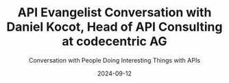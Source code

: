 ---
title: API Evangelist Conversation with Daniel Kocot, Head of API Consulting at codecentric AG
description: Daniel Kocot joined me to share some wisdom from the trenches of API consulting about OpenAPI and TypeSpec, helping me better understand the motivations behind, how these specs can work in concert, and how different stops along the API lifecycle motivate our investment in different API specs.
date: 2024-09-12
youtubeId: IlROkpW1tmU
guestName: Daniel Kocot
guestRole: Head of API Consulting
guestCompany: codecentric AG
guestIndustry: Consulting
guestImage: /assets/img/people/adam-duvander-headshot.jpeg
bio: Daniel has been part of the codecentric team since October 2016. Since the beginning of 2022 as Senior Solution Architect at the Dortmund location. Starting as a consultant with a focus on application lifecycle management, his focus shifted more and more towards APIs. In addition to numerous customer projects and his involvement in the open source world around APIs, he is also a frequent speaker as Head of API Consulting.
obfuscated: false
summary: Investing in the specifications needed to provide what is needed by API producers as well as API consumers across every stage of the API lifecycle.
subtitle: Conversation with People Doing Interesting Things with APIs
audio_file: 91,178,364
audio_length: '0:17:14'
sound_cloud: https://soundcloud.com/kinlane/api-evangelist-conversation-with-daniel-kocot-head-of-api-consulting-at-codecentric-ag
duration: '0:17:14'
publish_date: "2024-09-12 15:00:00"
url: https://kinlane-productions2.s3.amazonaws.com/api-evangelist-conversations/api-evangelist-conversation-2024-09-12-daniel-kocot-codecentric-ag.wav
tags:
  - Consulting
  - OpenAPI
  - TypeSpec
partnerImage: https://api-evangelist.twic.pics/partners/bump-banner-728.png
partnerUrl: https://bit.ly/3MEOGa9
partnerTitle: The API doc platform for Tech Writers & Engineers
conversation:

  - question: Who are you?
    answer: I can. My name is Daniel. 
  
  - question: What is your role?
    answer: I'm being a head of API consultancy for CodeCentric in Germany. So doing stuff with customers in regards of APIs. 
    
  - question: What is your background?
    answer: I actually, um, I'm a native back end developer. Did a lot of stuff in, uh, in, in the past, in, in, in the backend building services, building APIs. Then, um, I get into stuff on the software lifecycle management, doing a lot of Atlassian stuff. That brought me to code centric doing actually things around software lifecycle development. But that was actually not the case with, with the Atlassian software. So everybody wanted, wanted to integrate it. And that was the final thing because I did it earlier in the past doing, doing integration, no stuff all the time. But at that time it was really putting things into contexts where normally Atlassian has no plugins available or something like that, building integrations for customers directly. And that was actually the starting point.   All the good Atlassian stuff running on prem, not the things in the cloud anymore. So I'm quite actually off with the whole topic because at some level when you know the whole data model of the Atlassian software, which is quite enormous when you see it on paper, printed on a really big paper sheet, and you know what is actually happening there and you know what customers are doing with it. Actually in their context, it's quite hard. It needed integration all over the time and, and bring people to the, to the right spot to, to make it actually doing the right things there. So that was, that was actually one of the starting points. And then I went into consultancy with MuleSoft at CodeCentric, which was not one of my favorite things in the, in, in the end, because. When you have a customer who brought a product and is going deeply with the product without understanding what actually APIs and integrational stuff really means, or what is the whole intent of, of having a software suite, like, like, like Nukesoft available, that that's not, not a real point. So I switched really into the, into the topic, into the scene. And that, that was a starting point. So around 2017, 2019. That was the real starting point. And it hit me when I was in the U S in 2019 at the first, I think, or the second Kong summit, and that was the final part that really hit me hard and said, okay, this is what you want to do for a long time now, and now being in the field for nearly six, seven years with, with one topic, which is really a good thing to do and re and really seeing stuff from the past now happening in, in, in reality.

  - question: Why do APIs matter? 
    answer: In the, in the end, from, for me, everybody's talking about digital products all the time. So for me, an API is a real digital product. I can really use it. I can really. Make other things possible, drive innovation around the whole thing. So this is, this is for me, the starting point. And to be honest, I don't really like to talk about APIs because here in Germany, they're very mean annotated. So every, when everybody speaks here about APIs, it's always rest. So there's nothing more. So we are really switching into more talking about interfaces to, to get into the old thing and say, okay, it's an interface. Forget about the term API, because when, when you say API, you mean maybe something that's, that's not really state of the art anymore. Yeah. Because when we, when we talk here with customers, it's always, yeah, I want to do REST APIs because somebody told us that's the thing to do. You think, ah, yeah, what are the use cases? What do you want to do? So there, there's still a lot of misunderstanding here. And 

  - question: Do you use OpenAPI?
    answer: Yeah, we, we use with the, with the customers we do projects around. It's, it's really about open API when we have request reply APIs or interfaces that need to be available. It's always that we really think about in the context of open API. So we do a lot of stuff at the moment with, with SAP customers. So the developers are doing ABAP and very related stuff to SAP. So they don't really know the new stuff in software development. So it's really on them to learn how to write an open API specification and bring it into the run, which is sometimes hard because when I say that for me, it's a text document. So there is no real purpose. I need a lot of software running in parallel to get this. YAML file, which is still a text file, actually into action and see what is really happening there. And it is sometimes hard. And that's why I'm switching more in, into a direction, looking at These things from a more programmatically side. So using something like, which is coming up type spec from Microsoft to, to, to really bring more, because this is my, my, my background, the developer side into it and say, okay, I want to program. I want to use stuff I know from, from my days as a developer to, to reuse things and not hoping that a reference is working because I just set a reference tag. And when it's not working, I get in trouble because. I had to do things on my own or find stuff, or I'm totally heavily relying on having operation pipelines available and everything else in the context so that the things are. Running smoothly there. 

  - question: Is TypeSpec used for automation?
    answer: In the end, it's about learning something to bring it in automation because coming from the software development life cycle, I'm, I'm totally focused on automating the things. So that was one of the first things I did in the API world. When it was, when, when it came up that somebody talked about API operations was really that, that hit me saying, okay, I want to automate the stuff, not to do things on, on my own, or anybody has to do it on, on his own machine. So it was really coming into the, into the topic of this continuous integration, continuous delivery. And that's, that's where I also think there is the need of really having something run running in like type spec. So maybe have a description more natural when you, when you speak to, to stakeholders and anything in between there and persons, and then have the possibility to use Typespec to do things in a more programmatically style. And then. In a result, there will be the open API definition as a final document to make clear, okay, we speak the same language. We can test this open API document, but in between there is some kind of automation actually available. 

  - question: Is TypeSpec used with OpenAPI?
    answer: for, for, for me, or for my understanding, it's, it's more in that direction that you really can bundle things together or build specific first description of specifications in that way. And then really move in the end to say, okay, I want to have an open API definition. Here it is. It's it's, it's clearly because we have the guidelines and the guidelines are mapped by type spec so that you, that you don't really need some kind of linting in between maybe. And I think what I see it, it's. Everything is still in the beginning. So we are in the early stage. So any, anybody has to find a way to, to really get it done by all working for them, actually. So the adaption rate and, and all the stuff available. So it's, it's. For me, it's a little tool where we will see in maybe one year, two years, where it will actually go. Because a lot of people, in my opinion, rethink now OpenAPI. They didn't really have a look because they all generated the stuff over the years. That's how I learned OpenAPI. So there were always generators when, when I built rest APIs in, in, in the past. So it was always generated. Nobody had a really real look at the things. And then Linter came up. A lot of colleagues of of us and at Centra came down and said, oh, we have a mismatch. The generated file is not really working with somebody had in guidelines or have a, the spectral route that is not really working together. And that, that may make somehow people have a click and say, okay, well, maybe it's better to do design first and not really rely on, on the generators. But in the past, everybody was using generators. Yeah. Yeah. And now for me, it's, it's, it's really. Oh, we have open API. And when you look at the history, so it was 2015 and nobody was really interested in having the specification. Everybody said, okay, it's there. Yeah. It should look like this, but, uh, yeah, it works somehow. Yeah. And now everybody's focusing of getting it into work. And, uh, we had, we had that conversation on, on LinkedIn actually with Fabrizio coming from, um, this more technical writer world, which is for me, totally different. Then the people I normally work with, because companies in Germany are not so into the topic of technical writers. It's rising at the moment, but it's not really that everybody is looking for a person who is really focusing on the technical writing stuff. So having other issues and other ideas how to evolve actually in the field of technical writing. Open APIs or specification descriptions, whatever. 

  - question: What is needed to make TypeSpec successful?
    answer: In the end, it's awareness, thinking about what way I would like to do, because what, what we I still hear even from colleagues, uh, in our company is we going API first. That's for, for us on the, on the consulting side, it's a full stop. We say, okay, nobody will go API first. Maybe. The, the leader of a company, the CEO, can say we go API first, but what you want to do is design first. Maybe we get this right and if, if we have a clear understanding what, what is really needed, so that that's what we see at companies. A glossary, what is an API, what is an interface, and so on and so on. And then really fine tooling, which is, is actually really needed. For, for the beginning side. So if I'm more of a company working now having generators, so coming off from the code first side, maybe it's easier to adapt into, into the direction of type spec because it's. It's a programming language and somehow backed by, by, by TypeScript or anything like that. So it really depends where, where you coming from in the end. So there's, and this is what, what people are still looking for, this blueprint. I want to start with APIs. What is the first step? And the answer for us is always Where are you coming from? What is the background? How is the team working now? Would there go the way you propose them to do? So it's, it's really, it's, in the end, it's about the people, the, the adoption rate and, and a lot of things actually, not to say, Oh yeah, this is the best tooling. There are so many things to, to, to really think about. And in the end, when you, when you look at the tool side. There are so many tools available and even we on the consult, a consultancy site, I'm not really aware of every tooling in the market. I get, I get, I think free LinkedIn invitations to calls to, to, to have a look at the tooling I get emails. Oh, there's a new version out. And you're always thinking I was, I'll work with customers, their pipelines, everything is running. Why should I change this? It's in the end, it's good when, when you look at something like having spectral running and then see the upcoming of a vacuum and you see the, the, the actually, um, trademarks, why you should maybe use vacuum and you can stay with the spectral rule sets. Then it's quite easy to say, okay, we do a switch because we need a faster linter or anything like that. But in the end, there are so many tools available in the market right now. 
---